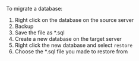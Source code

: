 

To migrate a database:

1. Right click on the database on the source server
2. Backup
3. Save the file as *.sql
4. Create a new database on the target server
5. Right click the new database and select `restore`
6. Choose the *.sql file you made to restore from
